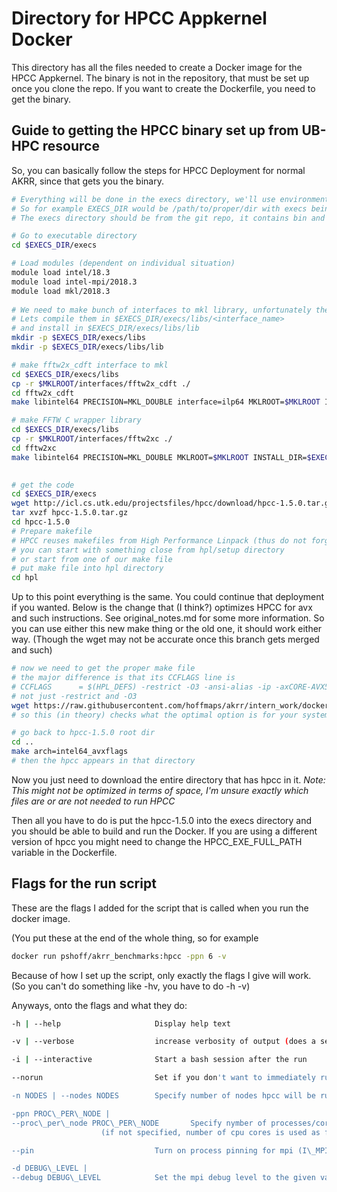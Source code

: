 # Directory for HPCC Appkernel Docker

This directory has all the files needed to create a Docker image for the HPCC Appkernel. The binary is not in the repository, that must be set up once you clone the repo. If you want to create the Dockerfile, you need to get the binary.

## Guide to getting the HPCC binary set up from UB-HPC resource

So, you can basically follow the steps for HPCC Deployment for normal AKRR, since that gets you the binary. 

```bash
# Everything will be done in the execs directory, we'll use environment variable $EXECS_DIR
# So for example EXECS_DIR would be /path/to/proper/dir with execs being at end
# The execs directory should be from the git repo, it contains bin and misc/hpcc (05/29/19)

# Go to executable directory
cd $EXECS_DIR/execs

# Load modules (dependent on individual situation)
module load intel/18.3
module load intel-mpi/2018.3
module load mkl/2018.3
 
# We need to make bunch of interfaces to mkl library, unfortunately they are not precompiled
# Lets compile them in $EXECS_DIR/execs/libs/<interface_name>
# and install in $EXECS_DIR/execs/libs/lib
mkdir -p $EXECS_DIR/execs/libs
mkdir -p $EXECS_DIR/execs/libs/lib

# make fftw2x_cdft interface to mkl
cd $EXECS_DIR/execs/libs
cp -r $MKLROOT/interfaces/fftw2x_cdft ./
cd fftw2x_cdft
make libintel64 PRECISION=MKL_DOUBLE interface=ilp64 MKLROOT=$MKLROOT INSTALL_DIR=$EXECS_DIR/execs/libs/lib

# make FFTW C wrapper library
cd $EXECS_DIR/execs/libs
cp -r $MKLROOT/interfaces/fftw2xc ./
cd fftw2xc
make libintel64 PRECISION=MKL_DOUBLE MKLROOT=$MKLROOT INSTALL_DIR=$EXECS_DIR/execs/libs/lib

 
# get the code
cd $EXECS_DIR/execs
wget http://icl.cs.utk.edu/projectsfiles/hpcc/download/hpcc-1.5.0.tar.gz
tar xvzf hpcc-1.5.0.tar.gz
cd hpcc-1.5.0
# Prepare makefile
# HPCC reuses makefiles from High Performance Linpack (thus do not forget to get to hpl directory)
# you can start with something close from hpl/setup directory
# or start from one of our make file
# put make file into hpl directory
cd hpl

```

Up to this point everything is the same.
You could continue that deployment if you wanted.
Below is the change that (I think?) optimizes HPCC for avx and such instructions.
See original\_notes.md for some more information.
So you can use either this new make thing or the old one, it should work either way.
(Though the wget may not be accurate once this branch gets merged and such)

```bash
# now we need to get the proper make file
# the major difference is that its CCFLAGS line is
# CCFLAGS      = $(HPL_DEFS) -restrict -O3 -ansi-alias -ip -axCORE-AVX512,CORE-AVX2,AVX 
# not just -restrict and -O3
wget https://raw.githubusercontent.com/hoffmaps/akrr/intern_work/docker/hpcc/execs/misc/hpcc/Make.intel64_avxflags
# so this (in theory) checks what the optimal option is for your system of the avxs

# go back to hpcc-1.5.0 root dir
cd ..
make arch=intel64_avxflags
# then the hpcc appears in that directory
```

Now you just need to download the entire directory that has hpcc in it.
*Note: This might not be optimized in terms of space, I'm unsure exactly which files are or are not needed to run HPCC*

Then all you have to do is put the hpcc-1.5.0 into the execs directory and you should be able to build and run the Docker. If you are using a different version of hpcc you might need to change the HPCC\_EXE\_FULL\_PATH variable in the Dockerfile.

## Flags for the run script
These are the flags I added for the script that is called when you run the docker image.

(You put these at the end of the whole thing, so for example
```bash
docker run pshoff/akrr_benchmarks:hpcc -ppn 6 -v

```
Because of how I set up the script, only exactly the flags I give will work. (So you can't do something like -hv, you have to do -h -v)

Anyways, onto the flags and what they do:
```bash
-h | --help                     Display help text

-v | --verbose                  increase verbosity of output (does a set -x)

-i | --interactive              Start a bash session after the run

--norun                         Set if you don't want to immediately run hpcc 

-n NODES | --nodes NODES        Specify number of nodes hpcc will be running on

-ppn PROC\_PER\_NODE | 
--proc\_per\_node PROC\_PER\_NODE   	Specify nymber of processes/cores per node
					(if not specified, number of cpu cores is used as found in /proc/cpuinfo)

--pin                           Turn on process pinning for mpi (I\_MPI\_PIN)

-d DEBUG\_LEVEL | 
--debug DEBUG\_LEVEL            Set the mpi debug level to the given value (0-5+, default 0)
```
